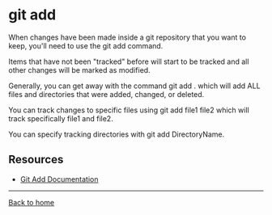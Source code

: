 # git add

When changes have been made inside a git repository that you want to keep, you'll need to use the git add command.

Items that have not been "tracked" before will start to be tracked and all other changes will be marked as modified.

Generally, you can get away with the command git add . which will add ALL files and directories that were added, changed, or deleted.

You can track changes to specific files using git add file1 file2 which will track specifically file1 and file2.

You can specify tracking directories with git add DirectoryName.

## Resources

- [Git Add Documentation](https://git-scm.com/docs/git-add)

---

[Back to home](../README.md)